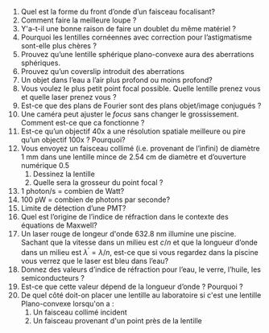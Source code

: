 1. Quel est la forme du front d’onde d’un faisceau focalisant?
2. Comment faire la meilleure loupe ?
3. Y'a-t-il une bonne raison de faire un doublet du même matériel ?
4. Pourquoi les lentilles cornéennes avec correction pour l’astigmatisme sont-elle plus chères ?
5. Prouvez qu’une lentille sphérique plano-convexe aura des aberrations sphériques.
6. Prouvez qu’un coverslip introduit des aberrations
7. Un objet dans l’eau a l’air plus profond ou moins profond?
8. Vous voulez le plus petit point focal possible.  Quelle lentille prenez vous et quelle laser prenez vous ?
9. Est-ce que des plans de Fourier sont des plans objet/image conjugués ?
10. Une caméra peut ajuster le *focus* sans changer le grossissement.  Comment est-ce que ca fonctionne ?
11. Est-ce qu’un objectif 40x a une résolution spatiale meilleure ou pire qu’un objectif 100x ? Pourquoi?
12. Vous envoyez un faisceau collimé (i.e. provenant de l’infini) de diamètre 1 mm dans une lentille mince de 2.54 cm de diamètre et d’ouverture numérique 0.5
    1. Dessinez la lentille
    2. Quelle sera la grosseur du point focal ?
13. 1 photon/s = combien de Watt?
14. 100 pW = combien de photons par seconde?
15. Limite de détection d’une PMT?
16. Quel est l’origine de l’indice de réfraction dans le contexte des équations de Maxwell?
17. Un laser rouge de longeur d'onde 632.8 nm illumine une piscine.  Sachant que la vitesse dans un milieu est  $c/n$ et que la longueur d’onde dans un milieu est $\lambda^\prime= \lambda/n$, est-ce que si vous regardez dans la piscine vous verrez que le laser est bleu dans l’eau?
18. Donnez des valeurs d’indice de réfraction pour l’eau, le verre, l’huile, les semiconducteurs ?
19. Est-ce que cette valeur dépend de la longueur d’onde ? Pourquoi ?
20. De quel côté doit-on placer une lentille au laboratoire si c'est une lentille Plano-convexe lorsqu'on a :
    1. Un faisceau collimé incident
    2. Un faisceau provenant d'un point près de la lentille